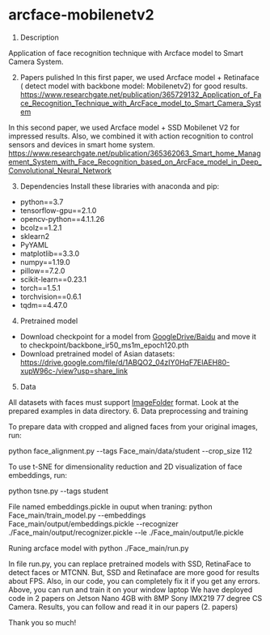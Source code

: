 # arcface-mobilenetv2
1. Description

Application of face recognition technique with Arcface model to Smart Camera System.

2. Papers pulished
In this first paper, we used Arcface model + Retinaface ( detect model with backbone model: Mobilenetv2) for good results.
https://www.researchgate.net/publication/365729132_Application_of_Face_Recognition_Technique_with_ArcFace_model_to_Smart_Camera_System

In this second paper, we used Arcface model + SSD Mobilenet V2 for impressed results. Also, we combined it with action recognition to control sensors and devices in smart home system. 
https://www.researchgate.net/publication/365362063_Smart_home_Management_System_with_Face_Recognition_based_on_ArcFace_model_in_Deep_Convolutional_Neural_Network

3. Dependencies
Install these libraries with anaconda and pip:
- python==3.7
- tensorflow-gpu==2.1.0
- opencv-python==4.1.1.26
- bcolz==1.2.1
- sklearn2
- PyYAML
- matplotlib==3.3.0
- numpy==1.19.0
- pillow==7.2.0
- scikit-learn==0.23.1
- torch==1.5.1
- torchvision==0.6.1
- tqdm==4.47.0

4. Pretrained model
- Download checkpoint for a model from [GoogleDrive/Baidu](https://drive.google.com/drive/folders/1omzvXV_djVIW2A7I09DWMe9JR-9o_MYh) and move it to checkpoint/backbone_ir50_ms1m_epoch120.pth
- Download pretrained model of Asian datasets: https://drive.google.com/file/d/1ABQO2_04zIY0HqF7ElAEH80-xupW96c-/view?usp=share_link 

5. Data

All datasets with faces must support [ImageFolder](https://pytorch.org/docs/stable/torchvision/datasets.html#imagefolder) format. Look at the prepared examples in data directory.
6. Data preprocessing and training

To prepare data with cropped and aligned faces from your original images, run:

python face_alignment.py --tags Face_main/data/student --crop_size 112

To use t-SNE for dimensionality reduction and 2D visualization of face embeddings, run:

python tsne.py --tags student

File named embeddings.pickle in ouput when traning:
python Face_main/train_model.py --embeddings Face_main/output/embeddings.pickle --recognizer ./Face_main/output/recognizer.pickle --le ./Face_main/output/le.pickle

Runing arcface model with python ./Face_main/run.py

In file run.py, you can replace pretrained models with SSD, RetinaFace to detect faces or MTCNN. But, SSD and Retinaface are more good for results about FPS. Also, in our code, you can completely fix it if you get any errors.  
Above, you can run and train it on your window laptop
We have deployed code in 2 papers on Jetson Nano 4GB with 8MP Sony IMX219 77 degree CS Camera. Results, you can follow and read it in our papers (2. papers)

Thank you so much!

